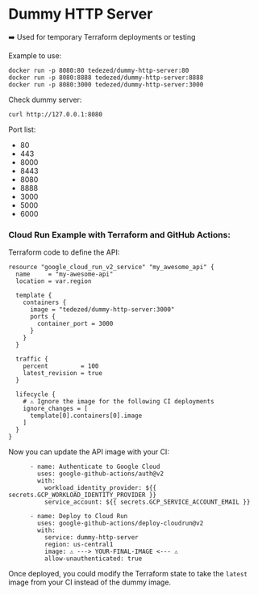 # Dummy HTTP Server

➡️ Used for temporary Terraform deployments or testing

Example to use:
```
docker run -p 8080:80 tedezed/dummy-http-server:80
docker run -p 8080:8888 tedezed/dummy-http-server:8888
docker run -p 8080:3000 tedezed/dummy-http-server:3000
```

Check dummy server:
```
curl http://127.0.0.1:8080
```

Port list:
- 80
- 443
- 8000
- 8443
- 8080
- 8888
- 3000
- 5000
- 6000

### Cloud Run Example with Terraform and GitHub Actions:

Terraform code to define the API:
```
resource "google_cloud_run_v2_service" "my_awesome_api" {
  name     = "my-awesome-api"
  location = var.region

  template {
    containers {
      image = "tedezed/dummy-http-server:3000"
      ports {
        container_port = 3000
      }
    }
  }

  traffic {
    percent         = 100
    latest_revision = true
  }

  lifecycle {
    # ⚠️ Ignore the image for the following CI deployments
    ignore_changes = [
      template[0].containers[0].image
    ]
  }
}
```

Now you can update the API image with your CI:
```
      - name: Authenticate to Google Cloud
        uses: google-github-actions/auth@v2
        with:
          workload_identity_provider: ${{ secrets.GCP_WORKLOAD_IDENTITY_PROVIDER }}
          service_account: ${{ secrets.GCP_SERVICE_ACCOUNT_EMAIL }}

      - name: Deploy to Cloud Run
        uses: google-github-actions/deploy-cloudrun@v2
        with:
          service: dummy-http-server
          region: us-central1
          image: ⚠️ ---> YOUR-FINAL-IMAGE <--- ⚠️
          allow-unauthenticated: true
```

Once deployed, you could modify the Terraform state to take the `latest` image from your CI instead of the dummy image.
